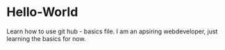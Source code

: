 # Hello-World
Learn how to use git hub - basics file.
I am an apsiring webdeveloper, just learning the basics for now.
